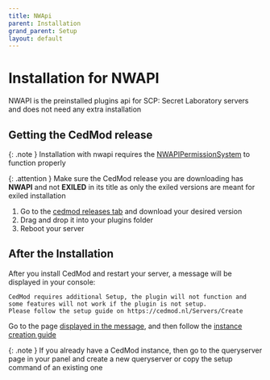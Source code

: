 ```yaml
---
title: NWApi
parent: Installation
grand_parent: Setup
layout: default
---
```


# Installation for NWAPI

NWAPI is the preinstalled plugins api for SCP: Secret Laboratory servers and does not need any extra installation

## Getting the CedMod release

{: .note }
Installation with nwapi requires the [NWAPIPermissionSystem](https://github.com/CedModV2/NWAPIPermissionSystem) to function properly

{: .attention }
Make sure the CedMod release you are downloading has **NWAPI** and not **EXILED** in its title as only the exiled versions are meant for exiled installation

1. Go to the [cedmod releases tab](https://github.com/CedModV2/CedMod/releases) and download your desired version
2. Drag and drop it into your plugins folder
3. Reboot your server

## After the Installation

After you install CedMod and restart your server, a message will be displayed in your console:
```
CedMod requires additional Setup, the plugin will not function and some features will not work if the plugin is not setup.
Please follow the setup guide on https://cedmod.nl/Servers/Create
```

Go to the page [displayed in the message](https://cedmod.nl/Servers/Create),
and then follow the [instance creation guide](https://docs.cedmod.nl/docs/Setup/Instance/create.html)

{: .note }
If you already have a CedMod instance, then go to the queryserver page in your panel and create a new queryserver or copy the setup command of an existing one
